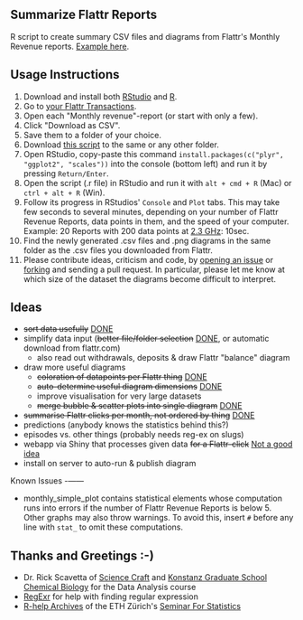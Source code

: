 Summarize Flattr Reports
---
R script to create summary CSV files and diagrams from Flattr's Monthly Revenue reports. [Example here](http://www.konscience.de/uber-uns/#flattr-auswertung).

Usage Instructions
---
1. Download and install both [RStudio](http://www.rstudio.com/products/rstudio/download/) and [R](http://cran.rstudio.com/).
1. Go to [your Flattr Transactions](https://flattr.com/dashboard/transactions).
  1. Open each "Monthly revenue"-report (or start with only a few).
  1. Click "Download as CSV".
  1. Save them to a folder of your choice.
1. Download [this script](https://github.com/KonScience/Summarise-Flattr-Reports/blob/master/summarise-flattr-reports.R) to the same or any other folder.
  1. Open RStudio, copy-paste this command `install.packages(c("plyr", "ggplot2", "scales"))` into the console (bottom left) and run it by pressing `Return/Enter`.
  1. Open the script (.r file) in RStudio and run it with `alt + cmd + R` (Mac) or `ctrl + alt + R` (Win).
  1. Follow its progress in RStudios' `Console` and `Plot` tabs. This may take few seconds to several minutes, depending on your number of Flattr Revenue Reports, data points in them, and the speed of your computer. Example: 20 Reports with 200 data points at [2.3 GHz](http://www.everymac.com/systems/apple/macbook_pro/specs/macbook-pro-core-i5-2.3-13-early-2011-unibody-thunderbolt-specs.html): 10sec.
  1. Find the newly generated .csv files and .png diagrams in the same folder as the .csv files you downloaded from Flattr.
1. Please contribute ideas, criticism and code, by [opening an issue](https://github.com/KonScience/Summarize-Flattr-Reports/issues/new) or [forking](https://github.com/KonScience/Summarize-Flattr-Reports/fork) and sending a pull request. In particular, please let me know at which size of the dataset the diagrams become difficult to interpret.

Ideas
---
- ~~sort data usefully~~ [DONE](https://github.com/KonScience/Summarize-Flattr-Reports/pull/1)
- simplify data input (~~better file/folder selection~~ [DONE](https://github.com/KonScience/Summarize-Flattr-Reports/commit/c4b8f15d4d0bdb8001b3a7255bb71077e76b8638), or automatic download from flattr.com)
  - also read out withdrawals, deposits & draw Flattr "balance" diagram
- draw more useful diagrams
  - ~~coloration of datapoints per Flattr thing~~ [DONE](https://github.com/KonScience/Summarize-Flattr-Reports/commit/1e5ddef18fa89015688f3b9d3dc30db35c2b8652?diff=unified#diff-aecf3d2d8db8e5ca05c6f01653041e00L68)
  - ~~auto-determine useful diagram dimensions~~ [DONE](https://github.com/KonScience/Summarize-Flattr-Reports/commit/3ad233725442802cebed5d4b0d8aea757a002fed)
  - improve visualisation for very large datasets
  - ~~merge bubble & scatter plots into single diagram~~ [DONE](https://github.com/KonScience/Summarize-Flattr-Reports/commit/4f5f6011f8ace2f92d7e3bd47a65ad4922c586b0)
- ~~summarise Flattr clicks per month, not ordered by thing~~ [DONE](https://github.com/KonScience/Summarize-Flattr-Reports/commit/000f9f18bba90586aa47155dbdcea4448680fff9)
- predictions (anybody knows the statistics behind this?)
- episodes vs. other things (probably needs reg-ex on slugs)
- webapp via Shiny that processes given data ~~for a Flattr-click~~ [Not a good idea](https://stackoverflow.com/questions/8971918/using-flattr-as-paywall)
- install on server to auto-run & publish diagram


Known Issues
-——
- monthly_simple_plot contains statistical elements whose computation runs into errors if the number of Flattr Revenue Reports is below 5. Other graphs may also throw warnings. To avoid this, insert `#` before any line with `stat_` to omit these computations.
 

Thanks and Greetings :-)
---
- Dr. Rick Scavetta of [Science Craft](http://www.science-craft.com/) and  [Konstanz Graduate School Chemical Biology](http://www.chembiol.uni-konstanz.de/) for the Data Analysis course
- [RegExr](http://www.regexr.com/) for help with finding regular expression
- [R-help Archives](https://stat.ethz.ch/pipermail/r-help/) of the ETH Zürich's [Seminar For Statistics](https://stat.ethz.ch/)

